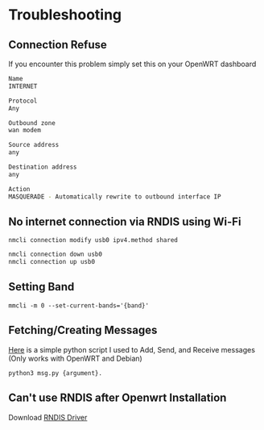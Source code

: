 # Troubleshooting

## Connection Refuse
If you encounter this problem simply set this on your OpenWRT dashboard

```bash
Name
INTERNET

Protocol
Any

Outbound zone
wan modem

Source address
any

Destination address
any

Action
MASQUERADE - Automatically rewrite to outbound interface IP
```

## No internet connection via RNDIS using Wi-Fi

`nmcli connection modify usb0 ipv4.method shared`

```bash
nmcli connection down usb0
nmcli connection up usb0
```

## Setting Band

`mmcli -m 0 --set-current-bands='{band}'`

## Fetching/Creating Messages

[Here](files/msg.py) is a simple python script I used to Add, Send, and Receive messages (Only works with OpenWRT and Debian)

`python3 msg.py {argument}.`

## Can't use RNDIS after Openwrt Installation

Download [RNDIS Driver](https://github.com/milkv-duo/duo-files/raw/main/common/RNDIS_drivers_20231018.zip)
